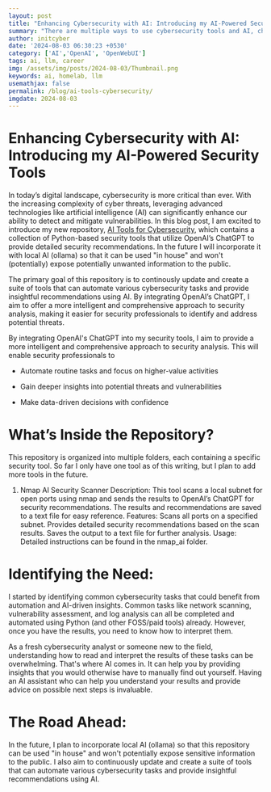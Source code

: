 ```yaml
---
layout: post
title: "Enhancing Cybersecurity with AI: Introducing my AI-Powered Security Tools"
summary: "There are multiple ways to use cybersecurity tools and AI, choose your path."
author: initcyber
date: '2024-08-03 06:30:23 +0530'
category: ['AI','OpenAI', 'OpenWebUI']
tags: ai, llm, career
img: /assets/img/posts/2024-08-03/Thumbnail.png
keywords: ai, homelab, llm
usemathjax: false
permalink: /blog/ai-tools-cybersecurity/
imgdate: 2024-08-03
---
```


# Enhancing Cybersecurity with AI: Introducing my AI-Powered Security Tools

In today’s digital landscape, cybersecurity is more critical than ever. With the increasing complexity of cyber threats, leveraging advanced technologies like artificial intelligence (AI) can significantly enhance our ability to detect and mitigate vulnerabilities. In this blog post, I am excited to introduce my new repository, [AI Tools for Cybersecurity](https://github.com/initcyber/ai_tools), which contains a collection of Python-based security tools that utilize OpenAI’s ChatGPT to provide detailed security recommendations. In the future I will incorporate it with local AI (ollama) so that it can be used "in house" and won't (potentially) expose potentially unwanted information to the public.

The primary goal of this repository is to continously update and create a suite of tools that can automate various cybersecurity tasks and provide insightful recommendations using AI. By integrating OpenAI’s ChatGPT, I aim to offer a more intelligent and comprehensive approach to security analysis, making it easier for security professionals to identify and address potential threats.

By integrating OpenAI's ChatGPT into my security tools, I aim to provide a more intelligent and comprehensive approach to security analysis. This will enable security professionals to

- Automate routine tasks and focus on higher-value activities

- Gain deeper insights into potential threats and vulnerabilities

- Make data-driven decisions with confidence

# What’s Inside the Repository?
This repository is organized into multiple folders, each containing a specific security tool. So far I only have one tool as of this writing, but I plan to add more tools in the future.

1. Nmap AI Security Scanner
Description: This tool scans a local subnet for open ports using nmap and sends the results to OpenAI’s ChatGPT for security recommendations. The results and recommendations are saved to a text file for easy reference.
Features:
Scans all ports on a specified subnet.
Provides detailed security recommendations based on the scan results.
Saves the output to a text file for further analysis.
Usage: Detailed instructions can be found in the nmap_ai folder.


# Identifying the Need: 

I started by identifying common cybersecurity tasks that could benefit from automation and AI-driven insights. Common tasks like network scanning, vulnerability assessment, and log analysis can all be completed and automated using Python (and other FOSS/paid tools) already. However, once you have the results, you need to know how to interpret them.


As a fresh cybersecurity analyst or someone new to the field, understanding how to read and interpret the results of these tasks can be overwhelming. That's where AI comes in. It can help you by providing insights that you would otherwise have to manually find out yourself. Having an AI assistant who can help you understand your results and provide advice on possible next steps is invaluable.


# The Road Ahead:


In the future, I plan to incorporate local AI (ollama) so that this repository can be used "in house" and won't potentially expose sensitive information to the public. I also aim to continuously update and create a suite of tools that can automate various cybersecurity tasks and provide insightful recommendations using AI.